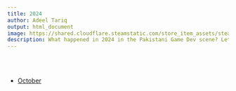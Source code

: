 ```yaml
---
title: 2024
author: Adeel Tariq
output: html_document
image: https://shared.cloudflare.steamstatic.com/store_item_assets/steam/apps/3107900/header.jpg
description: What happened in 2024 in the Pakistani Game Dev scene? Let's find out.
---
```


<br>
<br>

- [October](october)
